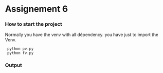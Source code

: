 # Assignement 6

### How to start the project

Normally you have the venv with all dépendency. you have just to import the Venv.

     python pv.py
     python fv.py
    


### Output

 
